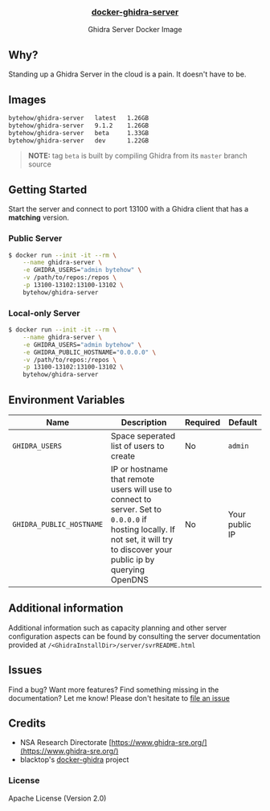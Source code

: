 <p align="center">
  <a href="https://github.com/blacktop/docker-ghidra"><h3 align="center">docker-ghidra-server</h3></a>
  <p align="center">Ghidra Server Docker Image</p>

## Why?

Standing up a Ghidra Server in the cloud is a pain. It doesn't have to be.

## Images

```bash
bytehow/ghidra-server   latest   1.26GB
bytehow/ghidra-server   9.1.2    1.26GB
bytehow/ghidra-server   beta     1.33GB
bytehow/ghidra-server   dev      1.22GB
```

> **NOTE:** tag `beta` is built by compiling Ghidra from its `master` branch source

## Getting Started

Start the server and connect to port 13100 with a Ghidra client that has a **matching** version.

### Public Server

```bash
$ docker run --init -it --rm \
    --name ghidra-server \
    -e GHIDRA_USERS="admin bytehow" \
    -v /path/to/repos:/repos \
    -p 13100-13102:13100-13102 \
    bytehow/ghidra-server
```

### Local-only Server

```bash
$ docker run --init -it --rm \
    --name ghidra-server \
    -e GHIDRA_USERS="admin bytehow" \
    -e GHIDRA_PUBLIC_HOSTNAME="0.0.0.0" \
    -v /path/to/repos:/repos \
    -p 13100-13102:13100-13102 \
    bytehow/ghidra-server
```


## Environment Variables

| Name | Description | Required | Default |
| - | - | - | - |
|`GHIDRA_USERS` | Space seperated list of users to create | No | `admin` |
|`GHIDRA_PUBLIC_HOSTNAME` | IP or hostname that remote users will use to connect to server. Set to `0.0.0.0` if hosting locally. If not set, it will try to discover your public ip by querying OpenDNS | No | Your public IP | 

## Additional information

Additional information such as capacity planning and other server configuration aspects can be found by consulting the server documentation provided at `/<GhidraInstallDir>/server/svrREADME.html`


## Issues

Find a bug? Want more features? Find something missing in the documentation? Let me know! Please don't hesitate to [file an issue](https://github.com/bytehow/docker-ghidra-server/issues/new)

## Credits

- NSA Research Directorate [https://www.ghidra-sre.org/](https://www.ghidra-sre.org/)
- blacktop's [docker-ghidra](https://github.com/blacktop/ghidra-server) project

### License

Apache License (Version 2.0)
